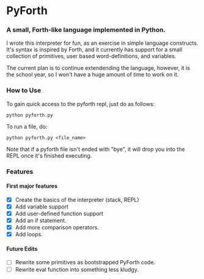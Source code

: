 # PyForth
### A small, Forth-like language implemented in Python.


I wrote this interpreter for fun, as an exercise in simple language constructs. It's syntax is inspired by Forth,
and it currently has support for a small collection of primitives, user based word-definitions, and variables.

The current plan is to continue extendending the language, however, it is the school year, so I won't have a huge amount of time to work on it.

### How to Use

To gain quick access to the pyforth repl, just do as follows:
```
python pyforth.py
```
To run a file, do:
```
python pyforth.py <file_name>
```

Note that if a pyforth file isn't ended with "bye", it will drop you into the REPL once it's finished executing.
### Features

#### First major features
- [x] Create the basics of the interpreter (stack, REPL)
- [x] Add variable support
- [x] Add user-defined function support 
- [x] Add an if statement.
- [x] Add more comparison operators.
- [x] Add loops.
#### Future Edits
- [ ] Rewrite some primitives as bootstrapped PyForth code.
- [ ] Rewrite eval function into something less kludgy.
